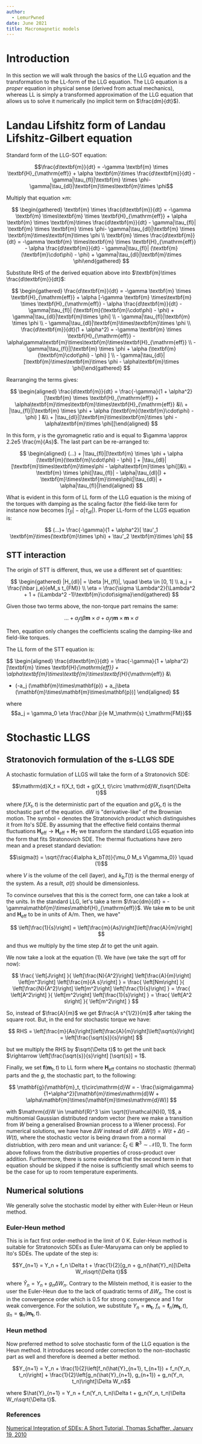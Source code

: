 ```yaml
---
author:
  - LemurPwned
date: June 2021
title: Macromagnetic models
---
```


# Introduction

In this section we will walk through the basics of the LLG equation and the transformation to the LL-form of the LLG equation.
The LLG equation is a _proper_ equation in physical sense (derived from actual mechanics), whereas LL is simply a transformed approximation of the LLG equation that
allows us to solve it numerically (no implicit term on $\frac{dm}{dt}$).

# Landau Lifshitz form of Landau Lifshitz-Gilbert equation

Standard form of the LLG-SOT equation:

$$\frac{d\textbf{m}}{dt} = -\gamma \textbf{m} \times \textbf{H}_{\mathrm{eff}} + \alpha \textbf{m}\times \frac{d\textbf{m}}{dt} -\gamma|\tau_{fl}|\textbf{m} \times \phi-\gamma|\tau_{dl}|\textbf{m}\times\textbf{m}\times \phi$$

Multiply that
equation $\times m$:

$$
\begin{gathered}
       \textbf{m} \times \frac{d\textbf{m}}{dt} = -\gamma  \textbf{m} \times\textbf{m} \times \textbf{H}_{\mathrm{eff}} + \alpha \textbf{m} \times \textbf{m}\times \frac{d\textbf{m}}{dt}  -   \gamma|\tau_{fl}| \textbf{m} \times \textbf{m} \times \phi-   \gamma|\tau_{dl}|\textbf{m} \times \textbf{m}\times\textbf{m}\times \phi \\
   \textbf{m} \times \frac{d\textbf{m}}{dt} = -\gamma  \textbf{m} \times\textbf{m} \times \textbf{H}_{\mathrm{eff}} - \alpha \frac{d\textbf{m}}{dt}  -  \gamma|\tau_{fl}| (\textbf{m}(\textbf{m}\cdot\phi) - \phi) +   \gamma|\tau_{dl}|\textbf{m}\times \phi\end{gathered}
$$

Substitute RHS of the derived equation above into $\textbf{m}\times \frac{d\textbf{m}}{dt}$:

$$
\begin{gathered}
  \frac{d\textbf{m}}{dt} = -\gamma \textbf{m} \times \textbf{H}_{\mathrm{eff}} + \alpha [-\gamma  \textbf{m} \times\textbf{m} \times \textbf{H}_{\mathrm{eff}} - \alpha \frac{d\textbf{m}}{dt}  -  \gamma|\tau_{fl}| (\textbf{m}(\textbf{m}\cdot\phi) - \phi) +   \gamma|\tau_{dl}|\textbf{m}\times \phi] \\ -
   \gamma|\tau_{fl}|\textbf{m} \times \phi \\ -
    \gamma|\tau_{dl}|\textbf{m}\times\textbf{m}\times \phi \\
     \frac{d\textbf{m}}{dt}(1 + \alpha^2)  = -\gamma \textbf{m} \times \textbf{H}_{\mathrm{eff}} - \alpha\gamma\textbf{m}\times\textbf{m}\times\textbf{H}_{\mathrm{eff}} \\
     - \gamma|\tau_{fl}|[\textbf{m} \times \phi  + \alpha (\textbf{m}(\textbf{m}\cdot\phi) - \phi) ] \\
     -  \gamma|\tau_{dl}|[\textbf{m}\times\textbf{m}\times \phi - \alpha\textbf{m}\times \phi]\end{gathered}
$$

Rearranging the terms gives:

$$
\begin{aligned}
    \frac{d\textbf{m}}{dt} = \frac{-\gamma}{1 + \alpha^2}[\textbf{m} \times \textbf{H}_{\mathrm{eff}} + \alpha\textbf{m}\times\textbf{m}\times\textbf{H}_{\mathrm{eff}} &\\
     + |\tau_{fl}|[\textbf{m} \times \phi  + \alpha (\textbf{m}(\textbf{m}\cdot\phi) - \phi) ] &\\
     +  |\tau_{dl}|[\textbf{m}\times\textbf{m}\times \phi - \alpha\textbf{m}\times \phi]]\end{aligned}
$$

In this form, $\gamma$ is the gyromagnetic ratio and is equal to $\gamma \approx 2.2e5 \frac{m}{As}$.
The last part can be re-arranged to:

$$
\begin{aligned}
(...) + |\tau_{fl}|[\textbf{m} \times \phi  + \alpha (\textbf{m}(\textbf{m}\cdot\phi) - \phi) ] + |\tau_{dl}|[\textbf{m}\times\textbf{m}\times\phi - \alpha\textbf{m}\times \phi]]&\\ = \textbf{m} \times \phi(|\tau_{fl}| - \alpha|\tau_{dl}|) + \textbf{m}\times\textbf{m}\times\phi(|\tau_{dl}| + \alpha|\tau_{fl}|)\end{aligned}
$$

What is evident in this form of LL form of the LLG equation is the
mixing of the torques with damping as the scaling factor (the field-like
term for instance now becomes $|\tau_{fl}| - \alpha|\tau_{dl}|$). Proper
LL-form of the LLGS equation is:

$$
(...)+ \frac{-\gamma}{1 + \alpha^2}[
    \tau'_1 \textbf{m}\times(\textbf{m}\times \phi)
    + \tau'_2 \textbf{m}\times \phi]
$$

## STT interaction

The origin of STT is different, thus, we use a different set of
quantities:

$$
\begin{gathered}
    |H_{dl}| = \beta |H_{fl}|, \quad \beta \in [0, 1] \\
    a_j = \frac{\hbar j_e}{eM_s t_{FM}} \\
    \eta = \frac{\sigma \Lambda^2}{\Lambda^2 + 1 + (\Lambda^2 -1)\textbf{m}\cdot\sigma}\end{gathered}
$$

Given those two terms above, the non-torque part remains the same:

$$... +  a_j\eta\beta\textbf{m} \times \sigma + a_j\eta\textbf{m}\times\textbf{m}\times \sigma$$

Then, equation only changes the coefficients scaling the
damping-like and field-like torques.

The LL form of the STT equation is:

$$
\begin{aligned}
\frac{d\textbf{m}}{dt} = \frac{-\gamma}{1 + \alpha^2}[\textbf{m} \times \textbf{H}_{\mathrm{eff}} + \alpha\textbf{m}\times\textbf{m}\times\textbf{H}_{\mathrm{eff}} &\\
+ (-a_j (\mathbf{m}\times\mathbf{p})  + a_j\beta (\mathbf{m}\times\mathbf{m}\times\mathbf{p})]
\end{aligned}
$$

where
$$a_j =  \gamma_0 \eta \frac{\hbar j}{e M_\mathrm{s} t_\mathrm{FM}}$$

# Stochastic LLGS

## Stratonovich formulation of the s-LLGS SDE

A stochastic formulation of LLGS will take the form of a Stratonovich
SDE:

$$\mathrm{d}X_t = f(X_t, t)dt + g(X_t, t)\circ \mathrm{d}W_t\sqrt{\Delta t}$$

where $f(X_t, t)$ is the deterministic part of the
equation and $g(X_t, t)$ is the stochastic part of the equation.
$\mathrm{d}W$ is \"derivative-like\" of the Brownian motion. The symbol
$\circ$ denotes the Stratonovich product which distinguishes it from
Ito's SDE. By assuming that the effective field contains thermal
fluctuations $\mathbf{H}_{\mathrm{eff}} \rightarrow \mathbf{H}_{\mathrm{eff}} + \mathbf{H}_{\mathrm{T}}$
we transform the standard LLGS equation into the form that fits
Stratonovich SDE. The thermal fluctuations have zero mean and a preset standard deviation:

$$\sigma(t) = \sqrt{\frac{4\alpha k_bT(t)}{\mu_0 M_s V\gamma_0}}    \quad (1)$$

where $V$ is the volume of the cell (layer), and $k_bT(t)$ is the thermal energy of the system. As a
result, $\sigma(t)$ should be dimensionless.

To convince ourselves that this is the correct form, one can take a look at the units.
In the standard LLG, let's take a term $\frac{dm}{dt} = -\gamma\mathbf{m}\times\mathbf{H}_{\mathrm{eff}}$.
We take $\mathbf{m}$ to be unit and $\mathbf{H}_{\mathrm{eff}}$ to be in units of A/m. Then, we have"

$$
\left[\frac{1}{s}\right] = \left[\frac{m}{As}\right]\left[\frac{A}{m}\right]
$$

and thus we multiply by the time step $\Delta t$ to get the unit again.

We now take a look at the equation $(1)$. We have (we take the sqrt off for now):

$$
    \frac{
        \left[J\right]
    }{
        \left[\frac{N}{A^2}\right] \left[\frac{A}{m}\right] \left[m^3\right] \left[\frac{m}{A s}\right]
    } =
        \frac{
        \left[Nm\right]
    }{
        \left[\frac{N}{A^2}\right] \left[m^2\right] \left[\frac{1}{s}\right]
    } =
    \frac{
        \left[A^2\right]
    }{
        \left[m^2\right] \left[\frac{1}{s}\right]
    }  =
    \frac{
        \left[A^2 s\right]
    }{
        \left[m^2\right]
    }
$$

So, instead of $\frac{A}{m}$ we get $\frac{A s^{1/2}}{m}$ after taking the square root. But, in the end for stochastic torque we have:

$$
    RHS = \left[\frac{m}{As}\right]\left[\frac{A}{m}\right]\left[\sqrt{s}\right] = \left[\frac{\sqrt{s}}{s}\right]
$$

but we multiply the RHS by $\sqrt{\Delta t}$ to get the unit back $\rightarrow \left[\frac{\sqrt{s}}{s}\right] [\sqrt{s}] = 1$.

Finally, we set
$\mathbf{f}(\mathbf{m}_t, t)$ to LL form where $\mathbf{H}_{\mathrm{eff}}$ contains no
stochastic (thermal) parts and the $g$, the stochastic part, to the
following:

$$
\mathbf{g}(\mathbf{m}_t, t)\circ\mathrm{d}W  =
    - \frac{\sigma\gamma}{1+\alpha^2}[\mathbf{m}\times\mathrm{d}W + \alpha\mathbf{m}\times(\mathbf{m}\times\mathrm{d}W)]
$$

with $\mathrm{d}W \in \mathbf{R}^3 \sim \sqrt{t}\mathcal{N}(0, 1)$, a
multinomial Gaussian distributed random vector (here we make a
transition from $W$ being a generalised Brownian process to a Wiener
process). For numerical solutions, we have have $\Delta W$ instead of $\mathrm{d}W$.
$\Delta W(t) = W(t + \Delta t) - W(t)$, where the stochastic vector is being drrawn from a normal distriubtion, with zero mean and unit variance: $\xi_t \in \mathbf{R}^3 \sim \mathcal{N}(0, 1)$.
The form above follows from the distributive
properties of cross-product over addition. Furthermore, there is some
evidence that the second term in that equation should be skipped if the noise is
sufficiently small which seems to be the case for up to room temperature
experiments.

## Numerical solutions

We generally solve the stochastic model by either with Euler-Heun or Heun method.

### Euler-Heun method

This is in fact first order-method in the limit of 0 K.
Euler-Heun method is suitable for Stratonovich SDEs as Euler-Maruyama
can only be applied to Ito's SDEs. The update of the step is:

$$Y_{n+1} = Y_n + f_n \Delta t + \frac{1}{2}[g_n + g_n(\hat{Y}_n)]\Delta W_n\sqrt{\Delta t}$$

where $\hat{Y}_n = Y_n + g_n\Delta W_n$. Contrary to the Milstein
method, it is easier to the user the Euler-Heun due to the lack of
quadratic terms of $\Delta W_n$. The cost is in the convergence order
which is 0.5 for strong convergence and 1 for weak convergence. For the
solution, we substitute $Y_n = \mathbf{m_t}$,
$f_n = \mathbf{f}_n(\mathbf{m_t}, t)$,
$g_n= \mathbf{g}_n(\mathbf{m_t}, t)$.

### Heun method

Now preferred method to solve stochastic form of the LLG equation is the Heun method. It introduces second order correction to the non-stochastic part as well and
therefore is deemed a better method.

$$Y_{n+1} = Y_n + \frac{1}{2}\left[f_n(\hat{Y}_{n+1}, t_{n+1}) + f_n(Y_n, t_n)\right] + \frac{1}{2}\left[g_n(\hat{Y}_{n+1}, g_{n+1}) + g_n(Y_n, t_n)\right]\Delta W_n$$

where $\hat{Y}_{n+1} = Y_n + f_n(Y_n, t_n)\Delta t + g_n(Y_n, t_n)\Delta W_n\sqrt{\Delta t}$.

### References

[Numerical Integration of SDEs: A Short Tutorial,
Thomas Schaffter, January 19, 2010](https://www.google.com/url?sa=t&rct=j&q=&esrc=s&source=web&cd=&ved=2ahUKEwilpP-T5p_yAhXjAxAIHZosBBgQFnoECAgQAw&url=https%3A%2F%2Finfoscience.epfl.ch%2Frecord%2F143450%2Ffiles%2Fsde_tutorial.pdf&usg=AOvVaw1VNG29Y2knOPBB3Hic2QvU)
